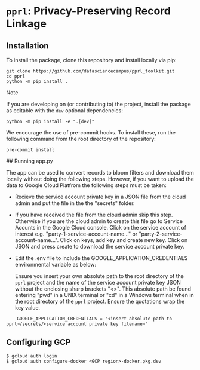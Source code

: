 # `pprl`: Privacy-Preserving Record Linkage

## Installation

To install the package, clone this repository and install locally via pip:

```shell
git clone https://github.com/datasciencecampus/pprl_toolkit.git
cd pprl
python -m pip install .
```

> [!NOTE]
> If you are developing on (or contributing to) the project, install the package as editable with the `dev` optional dependencies:
>
> ```shell
> python -m pip install -e ".[dev]"
> ```

We encourage the use of pre-commit hooks.
To install these, run the following command from the root directory of the repository:

```shell
pre-commit install
```

## Running app.py

The app can be used to convert records to bloom filters and download them
locally without doing the following steps. However, if you want to upload the
data to Google Cloud Platfrom the following steps must be taken:

* Recieve the service account private key in a JSON file from the cloud admin and put the file in the the "secrets" folder.
* If you have received the file from the cloud admin skip this step. Otherwise if you are the cloud admin to create this file go to Service Acounts in the Google Cloud console. Click on the service account of interest e.g. "party-1-service-account-name..." or "party-2-service-account-name...". Click on keys, add key and create new key. Click on JSON and press create to download the service account private key.
* Edit the .env file to include the GOOGLE_APPLICATION_CREDENTIALS environmental variable as below:


    Ensure you insert your own absolute path to the root directory of the `pprl` project and the name of the service account private key JSON without the enclosing sharp brackets "<>". This absolute path be found entering "pwd" in a UNIX terminal or "cd" in a Windows terminal when in the root directory of the `pprl` project. Ensure the quotations wrap the key value.

```shell
    GOOGLE_APPLICATION_CREDENTIALS = "<insert absolute path to pprl>/secrets/<service account private key filename>"
```

## Configuring GCP

```shell
$ gcloud auth login
$ gcloud auth configure-docker <GCP region>-docker.pkg.dev
```
